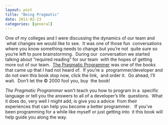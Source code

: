 ```yaml
---
layout: post
title: "Being Pragmatic"
date: 2011-02-23
categories: [general]
---
```

One of my colleges and I were discussing the dynamics of our team and  what changes we would like to see.  It was one of those fun  conversations where you know something needs to change but you’re not  quite sure so you’re left to pure brainstorming.  During our  conversation we started talking about “required reading” for our team  with the hopes of getting more out of our team.  [The Pragmatic Programmer](http://pragprog.com/titles/tpp/the-pragmatic-programmer) was one of the books that came up that I had not heard of.  If you’re a  programmer/developer and do not own this book stop now, click the link,  and order it.  Go ahead, I’ll wait.  Don’t let the © 2000 fool you, buy  the book!

_The Pragmatic Programmer_ won’t teach you how to program in a  specific language or tell you the answers to all of a developer’s life  questions.  What it does do, very well I might add, is give you a advice  from their experiences that can help you become a better programmer.   If you’ve been programming for a while like myself or just getting into  it this book will help guide you along the way.
